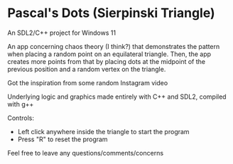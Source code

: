 # Pascal's Dots (Sierpinski Triangle)

An SDL2/C++ project for Windows 11

An app concerning chaos theory (I think?) that demonstrates the pattern when placing a random point on an equilateral triangle. Then, the app creates more points from that by placing dots at the midpoint of the previous position and a random vertex on the triangle. 

Got the inspiration from some random Instagram video

Underlying logic and graphics made entirely with C++ and SDL2, compiled with g++

Controls:
- Left click anywhere inside the triangle to start the program 
- Press "R" to reset the program

Feel free to leave any questions/comments/concerns